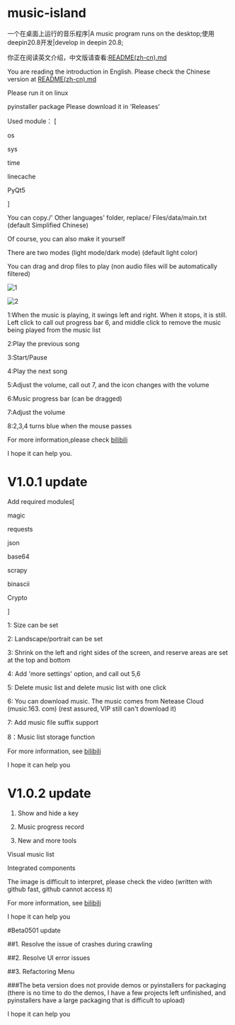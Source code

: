# music-island
一个在桌面上运行的音乐程序|A music program runs on the desktop;使用deepin20.8开发|develop in deepin 20.8;

你正在阅读英文介绍，中文版请查看:[README(zh-cn).md](README(zh-cn).md)

You are reading the introduction in English. Please check the Chinese version at [README(zh-cn).md](README(zh-cn).md)

Please run it on linux

pyinstaller package Please download it in 'Releases'

Used module： [

os

sys

time

linecache

PyQt5

]

You can copy./' Other languages' folder, replace/ Files/data/main.txt (default Simplified Chinese)

Of course, you can also make it yourself

There are two modes (light mode/dark mode) (default light color)

You can drag and drop files to play (non audio files will be automatically filtered)

![1](https://usercontent.githubfast.com/user-images/100999485/214250353-f373c04b-d1f2-4762-a9cd-982b242b2511.png)

![2](https://usercontent.githubfast.com/user-images/100999485/214250445-dcb5d0ba-2b36-4082-a342-24855002a9aa.png)

1:When the music is playing, it swings left and right. When it stops, it is still. Left click to call out progress bar 6, and middle click to remove the music being played from the music list

2:Play the previous song

3:Start/Pause

4:Play the next song

5:Adjust the volume, call out 7, and the icon changes with the volume

6:Music progress bar (can be dragged)

7:Adjust the volume

8:2,3,4 turns blue when the mouse passes

For more information,please check [bilibili](https://www.bilibili.com/video/bv1tY411D7R6)

I hope it can help you.


# V1.0.1 update

Add required modules[

magic

requests

json

base64

scrapy

binascii

Crypto

]

1: Size can be set

2: Landscape/portrait can be set

3: Shrink on the left and right sides of the screen, and reserve areas are set at the top and bottom

4: Add 'more settings' option, and call out 5,6

5: Delete music list and delete music list with one click

6: You can download music. The music comes from Netease Cloud (music.163. com) (rest assured, VIP still can't download it)

7: Add music file suffix support

8：Music list storage function

For more information, see [bilibili](https://www.bilibili.com/video/bv1eT411y7bK)

I hope it can help you

# V1.0.2 update

1. Show and hide a key

2. Music progress record

3. New and more tools

Visual music list

Integrated components

The image is difficult to interpret, please check the video (written with github fast, github cannot access it)

For more information, see [bilibili](https://www.bilibili.com/video/bv1ts4y1s7dk)

I hope it can help you

#Beta0501 update

##1. Resolve the issue of crashes during crawling

##2. Resolve UI error issues

##3. Refactoring Menu

###The beta version does not provide demos or pyinstallers for packaging (there is no time to do the demos, I have a few projects left unfinished, and pyinstallers have a large packaging that is difficult to upload)

I hope it can help you
